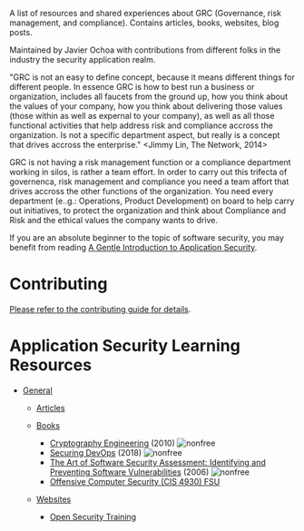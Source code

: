A list of resources and shared experiences about GRC (Governance, risk management, and compliance). Contains articles, books, websites, blog posts.

Maintained by Javier Ochoa with contributions from different folks in the industry the security application realm. 

"GRC is not an easy to define concept, because it means different things for different people. In essence GRC is how to best run a business or organization, includes all faucets from the ground up, how you think about the values of your company, how you think about delivering those values (those within as well as expernal to your company), as well as all those functional activities that help address risk and compliance accross the organization. Is not a specific department aspect, but really is a concept that drives accross the enterprise." <Jimmy Lin, The Network, 2014>

GRC is not having a risk management function or a compliance department working in silos, is rather a team effort. In order to carry out this trifecta of governenca, risk management and compliance you  need a team affort that drives accross the other functions of the organization. You need every department (e..g.: Operations, Product Development) on board to help carry out initiatives, to protect the organization and think about Compliance and Risk and the ethical values the company wants to drive.


If you are an absolute beginner to the topic of software security, you may benefit
from reading [A Gentle Introduction to Application Security](https://paragonie.com/blog/2015/08/gentle-introduction-application-security).

# Contributing

[Please refer to the contributing guide for details](CONTRIBUTING.md).

# Application Security Learning Resources


  * [General](#general)
  
    * [Articles](#articles)

    * [Books](#books)
      * [Cryptography Engineering](#-cryptography-engineering-2010) (2010) ![nonfree](img/nonfree.png)
      * [Securing DevOps](#-securing-devops-2018) (2018) ![nonfree](img/nonfree.png)
      * [The Art of Software Security Assessment: Identifying and Preventing Software Vulnerabilities](#-the-art-of-software-security-assessment-identifying-and-preventing-software-vulnerabilities-2006) (2006) ![nonfree](img/nonfree.png)
      * [Offensive Computer Security (CIS 4930) FSU](#offensive-computer-security-cis-4930-fsu)

    * [Websites](#websites)
      * [Open Security Training](#open-security-training)
























       
